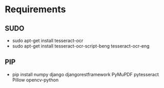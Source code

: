 # Requirements

## SUDO


- sudo apt-get install tesseract-ocr
- sudo apt-get install tesseract-ocr-script-beng tesseract-ocr-eng



## PIP

- pip install numpy django djangorestframework PyMuPDF pytesseract Pillow opencv-python
